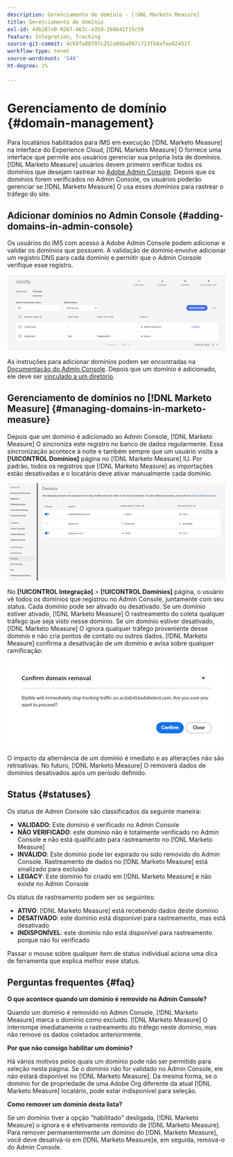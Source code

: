 ```yaml
---
description: Gerenciamento de domínio - [!DNL Marketo Measure]
title: Gerenciamento de domínio
exl-id: 4db287a0-0267-463c-a359-266b41f15c59
feature: Integration, Tracking
source-git-commit: 4c68fa08797c252a89ba097c723fb8afee82451f
workflow-type: tm+mt
source-wordcount: '544'
ht-degree: 1%

---
```


# Gerenciamento de domínio {#domain-management}

Para locatários habilitados para IMS em execução [!DNL Marketo Measure] na interface do Experience Cloud, [!DNL Marketo Measure] O fornece uma interface que permite aos usuários gerenciar sua própria lista de domínios. [!DNL Marketo Measure] usuários devem primeiro verificar todos os domínios que desejam rastrear no [Adobe Admin Console](https://adminconsole.adobe.com/). Depois que os domínios forem verificados no Admin Console, os usuários poderão gerenciar se [!DNL Marketo Measure] O usa esses domínios para rastrear o tráfego do site.

## Adicionar domínios no Admin Console {#adding-domains-in-admin-console}

Os usuários do IMS com acesso à Adobe Admin Console podem adicionar e validar os domínios que possuem. A validação de domínio envolve adicionar um registro DNS para cada domínio e permitir que o Admin Console verifique esse registro.

![](assets/domain-management-1.png)

As instruções para adicionar domínios podem ser encontradas na [Documentação do Admin Console](https://helpx.adobe.com/enterprise/using/add-domains-directories.html). Depois que um domínio é adicionado, ele deve ser [vinculado a um diretório](https://helpx.adobe.com/enterprise/using/add-domains-directories.html#link-domains-to-directoies).

## Gerenciamento de domínios no [!DNL Marketo Measure] {#managing-domains-in-marketo-measure}

Depois que um domínio é adicionado ao Admin Console, [!DNL Marketo Measure] O sincroniza este registro no banco de dados regularmente. Essa sincronização acontece à noite e também sempre que um usuário visita a **[!UICONTROL Domínios]** página no [!DNL Marketo Measure] IU. Por padrão, todos os registros que [!DNL Marketo Measure] as importações estão desativadas e o locatário deve ativar manualmente cada domínio.

![](assets/domain-management-2.png)

No **[!UICONTROL Integração]** > **[!UICONTROL Domínios]** página, o usuário vê todos os domínios que registrou no Admin Console, juntamente com seu status. Cada domínio pode ser ativado ou desativado. Se um domínio estiver ativado, [!DNL Marketo Measure] O rastreamento do coleta qualquer tráfego que seja visto nesse domínio. Se um domínio estiver desativado, [!DNL Marketo Measure] O ignora qualquer tráfego proveniente desse domínio e não cria pontos de contato ou outros dados. [!DNL Marketo Measure] confirma a desativação de um domínio e avisa sobre qualquer ramificação:

![](assets/domain-management-3.png)

O impacto da alternância de um domínio é imediato e as alterações não são retroativas. No futuro, [!DNL Marketo Measure] O removerá dados de domínios desativados após um período definido.

## Status {#statuses}

Os status de Admin Console são classificados da seguinte maneira:

* **VALIDADO**: Este domínio é verificado no Admin Console
* **NÃO VERIFICADO**: este domínio não é totalmente verificado no Admin Console e não está qualificado para rastreamento no [!DNL Marketo Measure]
* **INVÁLIDO**: Este domínio pode ter expirado ou sido removido do Admin Console. Rastreamento de dados no [!DNL Marketo Measure] está sinalizado para exclusão
* **LEGACY**: Este domínio foi criado em [!DNL Marketo Measure] e não existe no Admin Console

Os status de rastreamento podem ser os seguintes:

* **ATIVO**: [!DNL Marketo Measure] está recebendo dados deste domínio
* **DESATIVADO**: este domínio está disponível para rastreamento, mas está desativado
* **INDISPONÍVEL**: este domínio não está disponível para rastreamento porque não foi verificado

Passar o mouse sobre qualquer item de status individual aciona uma dica de ferramenta que explica melhor esse status.

## Perguntas frequentes {#faq}

**O que acontece quando um domínio é removido no Admin Console?**

Quando um domínio é removido no Admin Console, [!DNL Marketo Measure] marca o domínio como excluído. [!DNL Marketo Measure] O interrompe imediatamente o rastreamento do tráfego neste domínio, mas não remove os dados coletados anteriormente.

**Por que não consigo habilitar um domínio?**

Há vários motivos pelos quais um domínio pode não ser permitido para seleção nesta página. Se o domínio não for validado no Admin Console, ele não estará disponível no [!DNL Marketo Measure]. Da mesma forma, se o domínio for de propriedade de uma Adobe Org diferente da atual [!DNL Marketo Measure] locatário, pode estar indisponível para seleção.

**Como remover um domínio desta lista?**

Se um domínio tiver a opção &quot;habilitado&quot; desligada, [!DNL Marketo Measure] o ignora e é efetivamente removido de [!DNL Marketo Measure]. Para remover permanentemente um domínio do [!DNL Marketo Measure], você deve desativá-lo em [!DNL Marketo Measure]e, em seguida, remova-o do Admin Console.

